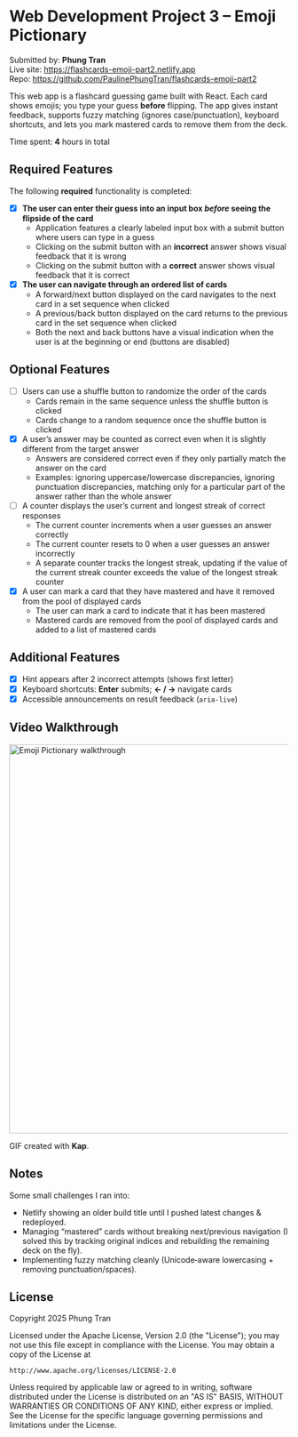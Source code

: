 # Web Development Project 3 – Emoji Pictionary

Submitted by: **Phung Tran**  
Live site: https://flashcards-emoji-part2.netlify.app  
Repo: https://github.com/PaulinePhungTran/flashcards-emoji-part2

This web app is a flashcard guessing game built with React. Each card shows emojis; you type your guess **before** flipping. The app gives instant feedback, supports fuzzy matching (ignores case/punctuation), keyboard shortcuts, and lets you mark mastered cards to remove them from the deck.

Time spent: **4** hours in total

## Required Features

The following **required** functionality is completed:

- [x] **The user can enter their guess into an input box *before* seeing the flipside of the card**
  - Application features a clearly labeled input box with a submit button where users can type in a guess
  - Clicking on the submit button with an **incorrect** answer shows visual feedback that it is wrong 
  - Clicking on the submit button with a **correct** answer shows visual feedback that it is correct
- [x] **The user can navigate through an ordered list of cards**
  - A forward/next button displayed on the card navigates to the next card in a set sequence when clicked
  - A previous/back button displayed on the card returns to the previous card in the set sequence when clicked
  - Both the next and back buttons have a visual indication when the user is at the beginning or end (buttons are disabled)

## Optional Features

- [ ] Users can use a shuffle button to randomize the order of the cards
  - Cards remain in the same sequence unless the shuffle button is clicked 
  - Cards change to a random sequence once the shuffle button is clicked
- [x] A user’s answer may be counted as correct even when it is slightly different from the target answer
  - Answers are considered correct even if they only partially match the answer on the card 
  - Examples: ignoring uppercase/lowercase discrepancies, ignoring punctuation discrepancies, matching only for a particular part of the answer rather than the whole answer
- [ ] A counter displays the user’s current and longest streak of correct responses
  - The current counter increments when a user guesses an answer correctly
  - The current counter resets to 0 when a user guesses an answer incorrectly
  - A separate counter tracks the longest streak, updating if the value of the current streak counter exceeds the value of the longest streak counter 
- [x] A user can mark a card that they have mastered and have it removed from the pool of displayed cards
  - The user can mark a card to indicate that it has been mastered
  - Mastered cards are removed from the pool of displayed cards and added to a list of mastered cards

## Additional Features

- [x] Hint appears after 2 incorrect attempts (shows first letter)
- [x] Keyboard shortcuts: **Enter** submits; **← / →** navigate cards
- [x] Accessible announcements on result feedback (`aria-live`)

## Video Walkthrough

<img src="https://i.imgur.com/kycrBJV.gif" width="700" alt="Emoji Pictionary walkthrough" />

GIF created with **Kap**.

## Notes

Some small challenges I ran into:
- Netlify showing an older build title until I pushed latest changes & redeployed.
- Managing “mastered” cards without breaking next/previous navigation (I solved this by tracking original indices and rebuilding the remaining deck on the fly).
- Implementing fuzzy matching cleanly (Unicode‐aware lowercasing + removing punctuation/spaces).

## License

Copyright 2025 Phung Tran

Licensed under the Apache License, Version 2.0 (the "License");
you may not use this file except in compliance with the License.
You may obtain a copy of the License at

    http://www.apache.org/licenses/LICENSE-2.0

Unless required by applicable law or agreed to in writing, software
distributed under the License is distributed on an "AS IS" BASIS,
WITHOUT WARRANTIES OR CONDITIONS OF ANY KIND, either express or implied.
See the License for the specific language governing permissions and
limitations under the License.
